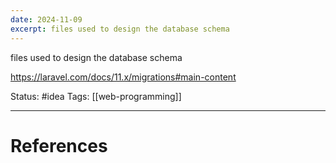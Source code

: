```yaml
---
date: 2024-11-09
excerpt: files used to design the database schema
---
```

files used to design the database schema

https://laravel.com/docs/11.x/migrations#main-content


Status: #idea
Tags: [[web-programming]]

---
# References